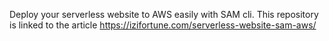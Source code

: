 Deploy your serverless website to AWS easily with SAM cli.
This repository is linked to the article https://izifortune.com/serverless-website-sam-aws/
